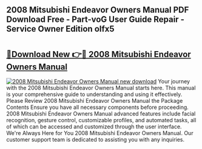 ## 2008 Mitsubishi Endeavor Owners Manual PDF Download Free - Part-voG User Guide Repair - Service Owner Edition oIfx5

# <h2><a href="http://bc12058.oget.top/?id=2008+Mitsubishi+Endeavor+Owners+Manual">🔗Download New 👉🔴 2008 Mitsubishi Endeavor Owners Manual</a></h2>

[![2008 Mitsubishi Endeavor Owners Manual new download](https://i.imgur.com/5g1atiW.png)](http://bc12058.oget.top/?id=2008+Mitsubishi+Endeavor+Owners+Manual)
Your journey with the 2008 Mitsubishi Endeavor Owners Manual starts here. This manual is your comprehensive guide to understanding and using it effectively. Please Review 2008 Mitsubishi Endeavor Owners Manual the Package Contents Ensure you have all necessary components before proceeding. 2008 Mitsubishi Endeavor Owners Manual advanced features include facial recognition, gesture control, customizable profiles, and automated tasks, all of which can be accessed and customized through the user interface. We're Always Here for You 2008 Mitsubishi Endeavor Owners Manual. Our customer support team is dedicated to assisting you with any inquiries.
